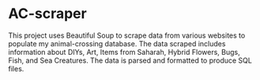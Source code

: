 # AC-scraper
This project uses Beautiful Soup to scrape data from various websites to populate my animal-crossing database. The data scraped includes information about DIYs, Art, Items from Saharah, Hybrid Flowers, Bugs, Fish, and Sea Creatures. The data is parsed and formatted to produce SQL files.
